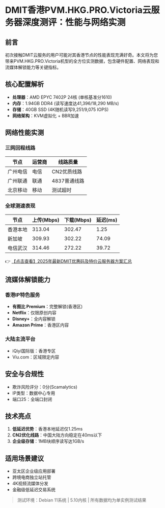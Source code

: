 # DMIT香港PVM.HKG.PRO.Victoria云服务器深度测评：性能与网络实测

## 前言
初次接触DMIT云服务的用户可能对其香港节点的性能表现充满好奇。本文将为您带来PVM.HKG.PRO.Victoria机型的全方位实测数据，包含硬件配置、网络表现和流媒体解锁能力等关键指标。

## 核心配置解析
- **处理器**：AMD EPYC 7402P 24核 (单核基准分1610)
- **内存**：1.94GB DDR4 (读写速度达41,396/18,290 MB/s)
- **存储**：40GB SSD (4K随机读写9,251/9,075 IOPS)
- **网络架构**：KVM虚拟化 + BBR加速

## 网络性能实测
### 三网回程线路
| 节点       | 运营商 | 线路质量         |
|------------|--------|------------------|
| 广州电信   | 电信   | CN2优质线路      |
| 广州联通   | 联通   | 4837普通线路     |
| 北京移动   | 移动   | 测试超时         |

### 全球测速表现
| 节点        | 上传(Mbps) | 下载(Mbps) | 延迟(ms) |
|-------------|------------|------------|----------|
| 香港本地    | 313.04     | 302.47     | 1.25     |
| 新加坡      | 309.93     | 302.22     | 74.09    |
| 电信武汉    | 314.46     | 272.22     | 39.72    |

👉 [【点击查看】2025年最新DMIT优惠码及特价云服务器方案汇总](https://bit.ly/dmit_coupon)

## 流媒体解锁能力
### 香港IP特色服务
- **有图比 Premium**：完整解锁(香港区)
- **Netflix**：仅限原创内容
- **Disney+**：全内容解锁
- **Amazon Prime**：香港区内容

### 大陆主流平台
- iQiyi国际版：香港专区
- Viu.com：区域限定内容

## 安全与合规性
- 欺诈风险评分：0分(Scamalytics)
- IP类型：数据中心专用
- 端口25：全端口封闭

## 技术亮点
1. **低延迟优势**：香港本地延迟仅1.25ms
2. **CN2优化线路**：中国大陆方向稳定在40ms以下
3. **企业级存储**：1MB块顺序读写达1GB/s

## 适用场景建议
- 亚太区企业级应用部署
- 跨境电商独立站托管
- 4K视频流媒体分发
- 金融级低延迟交易系统

> 测试环境：Debian 11系统 | 5.10内核 | 所有数据均为单实例测试结果